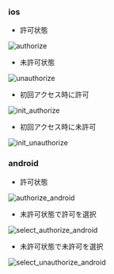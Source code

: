 ### ios

- 許可状態

![authorize](https://user-images.githubusercontent.com/10087419/34810744-91033638-f6e0-11e7-894e-c4761420300f.gif)

- 未許可状態

![unauthorize](https://user-images.githubusercontent.com/10087419/34810775-b801ee32-f6e0-11e7-9b49-bb561349532d.gif)

- 初回アクセス時に許可

![init_authorize](https://user-images.githubusercontent.com/10087419/34810840-06bac51c-f6e1-11e7-9a7d-75b85e026335.gif)

- 初回アクセス時に未許可

![init_unauthorize](https://user-images.githubusercontent.com/10087419/34810849-139b2e48-f6e1-11e7-88ea-1e4ae43eda68.gif)

### android

- 許可状態

![authorize_android](https://user-images.githubusercontent.com/10087419/34815186-cc233016-f6f3-11e7-84ca-e00b823aa575.gif)

- 未許可状態で許可を選択

![select_authorize_android](https://user-images.githubusercontent.com/10087419/34815197-d8886e48-f6f3-11e7-8355-dca97e02a153.gif)

- 未許可状態で未許可を選択

![select_unauthorize_android](https://user-images.githubusercontent.com/10087419/34815220-eebd66c8-f6f3-11e7-9f6c-12291c495f26.gif)
